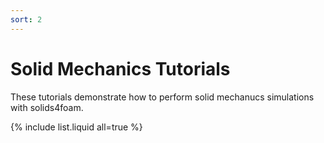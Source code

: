 ```yaml
---
sort: 2
---
```


# Solid Mechanics Tutorials

These tutorials demonstrate how to perform solid mechanucs simulations with solids4foam.

{% include list.liquid all=true %}
